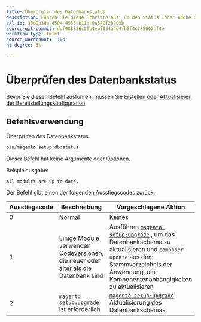 ```yaml
---
title: Überprüfen des Datenbankstatus
description: Führen Sie diese Schritte aus, um den Status Ihrer Adobe Commerce-Datenbank zu überprüfen.
exl-id: 33d9b30a-4504-4955-b11a-0a642f23209b
source-git-commit: ddf988826c29b4ebf054a4d4fb5f4c285662ef4e
workflow-type: tm+mt
source-wordcount: '104'
ht-degree: 3%

---
```


# Überprüfen des Datenbankstatus

Bevor Sie diesen Befehl ausführen, müssen Sie [Erstellen oder Aktualisieren der Bereitstellungskonfiguration](deployment.md).

## Befehlsverwendung

Überprüfen des Datenbankstatus.

```bash
bin/magento setup:db:status
```

Dieser Befehl hat keine Argumente oder Optionen.

Beispielausgabe:

```terminal
All modules are up to date.
```

Der Befehl gibt einen der folgenden Ausstiegscodes zurück:

| Ausstiegscode | Beschreibung | Vorgeschlagene Aktion |
|--------------|--------------|---------------|
| 0 | Normal | Keines |
| 1 | Einige Module verwenden Codeversionen, die neuer oder älter als die Datenbank sind | Ausführen [`magento setup:upgrade`](database-upgrade.md) , um das Datenbankschema zu aktualisieren und `composer update` aus dem Stammverzeichnis der Anwendung, um Komponentenabhängigkeiten zu aktualisieren |
| 2 | `magento setup:upgrade` ist erforderlich | [`magento setup:upgrade`](database-upgrade.md) Aktualisierung des Datenbankschemas |

